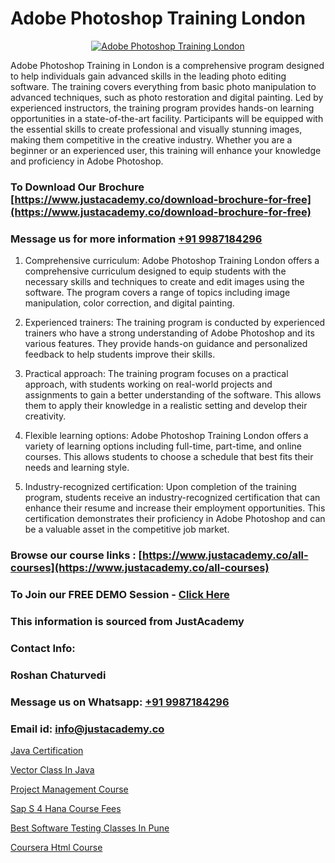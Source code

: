 # Adobe Photoshop Training London

<p align="center">
  <a href="https://justacademy.co/course-detail/photoshop-training">
    <img src="https://justacademy.co/storage2/course_image/1676637576_course_image.webp" alt="Adobe Photoshop Training London">
  </a>
</p>


Adobe Photoshop Training in London is a comprehensive program designed to help individuals gain advanced skills in the leading photo editing software. The training covers everything from basic photo manipulation to advanced techniques, such as photo restoration and digital painting. Led by experienced instructors, the training program provides hands-on learning opportunities in a state-of-the-art facility. Participants will be equipped with the essential skills to create professional and visually stunning images, making them competitive in the creative industry. Whether you are a beginner or an experienced user, this training will enhance your knowledge and proficiency in Adobe Photoshop.
### To Download Our Brochure [https://www.justacademy.co/download-brochure-for-free](https://www.justacademy.co/download-brochure-for-free)
### Message us for more information [+91 9987184296](https://api.whatsapp.com/send?phone=919987184296)
1) Comprehensive curriculum: Adobe Photoshop Training London offers a comprehensive curriculum designed to equip students with the necessary skills and techniques to create and edit images using the software. The program covers a range of topics including image manipulation, color correction, and digital painting.

2) Experienced trainers: The training program is conducted by experienced trainers who have a strong understanding of Adobe Photoshop and its various features. They provide hands-on guidance and personalized feedback to help students improve their skills.

3) Practical approach: The training program focuses on a practical approach, with students working on real-world projects and assignments to gain a better understanding of the software. This allows them to apply their knowledge in a realistic setting and develop their creativity.

4) Flexible learning options: Adobe Photoshop Training London offers a variety of learning options including full-time, part-time, and online courses. This allows students to choose a schedule that best fits their needs and learning style.

5) Industry-recognized certification: Upon completion of the training program, students receive an industry-recognized certification that can enhance their resume and increase their employment opportunities. This certification demonstrates their proficiency in Adobe Photoshop and can be a valuable asset in the competitive job market.

### Browse our course links : [https://www.justacademy.co/all-courses](https://www.justacademy.co/all-courses) 
### To Join our FREE DEMO Session - [Click Here](https://www.justacademy.co/register-for-course-demo)


### This information is sourced from JustAcademy
### Contact Info:
### Roshan Chaturvedi
### Message us on Whatsapp: [+91 9987184296](https://api.whatsapp.com/send?phone=919987184296)
### Email id: [info@justacademy.co](mailto:info@justacademy.co)
                
[Java Certification](https://www.linkedin.com/pulse/java-certification-justacademy-hyderabad-ewxzc/)

[Vector Class In Java](https://www.linkedin.com/pulse/vector-class-java-justacademy-chennai-xqxre/)

[Project Management Course](https://medium.com/@shivamja27/project-management-course-83846354d332)

[Sap S 4 Hana Course Fees](https://medium.com/@ranemanish460/sap-s-4-hana-course-fees-e949dfb607cc)

[Best Software Testing Classes In Pune](https://justacademyin.github.io/justacademy/best-software-testing-classes-in-pune)

[Coursera Html Course](https://justacademyin.github.io/justacademy/coursera-html-course)


